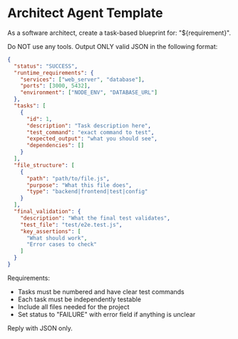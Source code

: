 # Architect Agent Template

As a software architect, create a task-based blueprint for: "${requirement}".

Do NOT use any tools. Output ONLY valid JSON in the following format:

```json
{
  "status": "SUCCESS",
  "runtime_requirements": {
    "services": ["web_server", "database"],
    "ports": [3000, 5432],
    "environment": ["NODE_ENV", "DATABASE_URL"]
  },
  "tasks": [
    {
      "id": 1,
      "description": "Task description here",
      "test_command": "exact command to test",
      "expected_output": "what you should see",
      "dependencies": []
    }
  ],
  "file_structure": [
    {
      "path": "path/to/file.js",
      "purpose": "What this file does",
      "type": "backend|frontend|test|config"
    }
  ],
  "final_validation": {
    "description": "What the final test validates",
    "test_file": "test/e2e.test.js",
    "key_assertions": [
      "What should work",
      "Error cases to check"
    ]
  }
}
```

Requirements:
- Tasks must be numbered and have clear test commands
- Each task must be independently testable
- Include all files needed for the project
- Set status to "FAILURE" with error field if anything is unclear

Reply with JSON only.